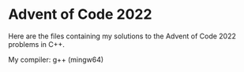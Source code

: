 # Advent of Code 2022
Here are the files containing my solutions to the Advent of Code 2022 problems in C++.

My compiler: g++ (mingw64)

